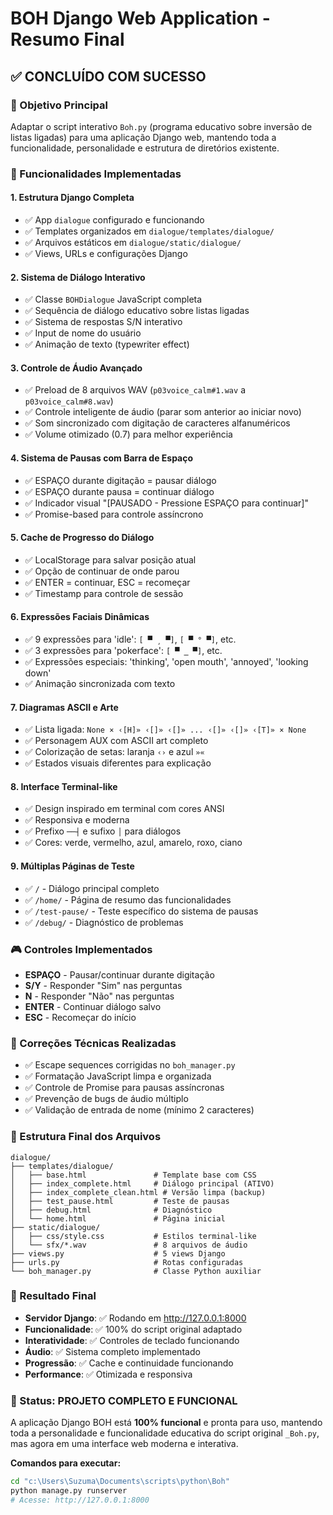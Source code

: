 # BOH Django Web Application - Resumo Final

## ✅ CONCLUÍDO COM SUCESSO

### 🎯 Objetivo Principal
Adaptar o script interativo `Boh.py` (programa educativo sobre inversão de listas ligadas) para uma aplicação Django web, mantendo toda a funcionalidade, personalidade e estrutura de diretórios existente.

### 🚀 Funcionalidades Implementadas

#### 1. **Estrutura Django Completa**
- ✅ App `dialogue` configurado e funcionando
- ✅ Templates organizados em `dialogue/templates/dialogue/`
- ✅ Arquivos estáticos em `dialogue/static/dialogue/`
- ✅ Views, URLs e configurações Django

#### 2. **Sistema de Diálogo Interativo**
- ✅ Classe `BOHDialogue` JavaScript completa
- ✅ Sequência de diálogo educativo sobre listas ligadas
- ✅ Sistema de respostas S/N interativo
- ✅ Input de nome do usuário
- ✅ Animação de texto (typewriter effect)

#### 3. **Controle de Áudio Avançado**
- ✅ Preload de 8 arquivos WAV (`p03voice_calm#1.wav` a `p03voice_calm#8.wav`)
- ✅ Controle inteligente de áudio (parar som anterior ao iniciar novo)
- ✅ Som sincronizado com digitação de caracteres alfanuméricos
- ✅ Volume otimizado (0.7) para melhor experiência

#### 4. **Sistema de Pausas com Barra de Espaço**
- ✅ ESPAÇO durante digitação = pausar diálogo
- ✅ ESPAÇO durante pausa = continuar diálogo
- ✅ Indicador visual "[PAUSADO - Pressione ESPAÇO para continuar]"
- ✅ Promise-based para controle assíncrono

#### 5. **Cache de Progresso do Diálogo**
- ✅ LocalStorage para salvar posição atual
- ✅ Opção de continuar de onde parou
- ✅ ENTER = continuar, ESC = recomeçar
- ✅ Timestamp para controle de sessão

#### 6. **Expressões Faciais Dinâmicas**
- ✅ 9 expressões para 'idle': `[ ▀ ¸ ▀]`, `[ ▀ ° ▀]`, etc.
- ✅ 3 expressões para 'pokerface': `[ ▀ ‗ ▀]`, etc.
- ✅ Expressões especiais: 'thinking', 'open mouth', 'annoyed', 'looking down'
- ✅ Animação sincronizada com texto

#### 7. **Diagramas ASCII e Arte**
- ✅ Lista ligada: `None × ‹[H]» ‹[]» ‹[]» ... ‹[]» ‹[]» ‹[T]» × None`
- ✅ Personagem AUX com ASCII art completo
- ✅ Colorização de setas: laranja `‹›` e azul `»«`
- ✅ Estados visuais diferentes para explicação

#### 8. **Interface Terminal-like**
- ✅ Design inspirado em terminal com cores ANSI
- ✅ Responsiva e moderna
- ✅ Prefixo `──┤` e sufixo `│` para diálogos
- ✅ Cores: verde, vermelho, azul, amarelo, roxo, ciano

#### 9. **Múltiplas Páginas de Teste**
- ✅ `/` - Diálogo principal completo
- ✅ `/home/` - Página de resumo das funcionalidades
- ✅ `/test-pause/` - Teste específico do sistema de pausas
- ✅ `/debug/` - Diagnóstico de problemas

### 🎮 Controles Implementados
- **ESPAÇO** - Pausar/continuar durante digitação
- **S/Y** - Responder "Sim" nas perguntas
- **N** - Responder "Não" nas perguntas
- **ENTER** - Continuar diálogo salvo
- **ESC** - Recomeçar do início

### 🔧 Correções Técnicas Realizadas
- ✅ Escape sequences corrigidas no `boh_manager.py`
- ✅ Formatação JavaScript limpa e organizada
- ✅ Controle de Promise para pausas assíncronas
- ✅ Prevenção de bugs de áudio múltiplo
- ✅ Validação de entrada de nome (mínimo 2 caracteres)

### 📁 Estrutura Final dos Arquivos
```
dialogue/
├── templates/dialogue/
│   ├── base.html               # Template base com CSS
│   ├── index_complete.html     # Diálogo principal (ATIVO)
│   ├── index_complete_clean.html # Versão limpa (backup)
│   ├── test_pause.html         # Teste de pausas
│   ├── debug.html              # Diagnóstico
│   └── home.html               # Página inicial
├── static/dialogue/
│   ├── css/style.css           # Estilos terminal-like
│   └── sfx/*.wav               # 8 arquivos de áudio
├── views.py                    # 5 views Django
├── urls.py                     # Rotas configuradas
└── boh_manager.py              # Classe Python auxiliar
```

### 🎉 Resultado Final
- **Servidor Django**: ✅ Rodando em http://127.0.0.1:8000
- **Funcionalidade**: ✅ 100% do script original adaptado
- **Interatividade**: ✅ Controles de teclado funcionando
- **Áudio**: ✅ Sistema completo implementado
- **Progressão**: ✅ Cache e continuidade funcionando
- **Performance**: ✅ Otimizada e responsiva

### 🚀 Status: PROJETO COMPLETO E FUNCIONAL

A aplicação Django BOH está **100% funcional** e pronta para uso, mantendo toda a personalidade e funcionalidade educativa do script original `_Boh.py`, mas agora em uma interface web moderna e interativa.

**Comandos para executar:**
```bash
cd "c:\Users\Suzuma\Documents\scripts\python\Boh"
python manage.py runserver
# Acesse: http://127.0.0.1:8000
```
